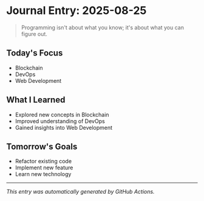 # Journal Entry: 2025-08-25

> Programming isn't about what you know; it's about what you can figure out.

## Today's Focus
- Blockchain
- DevOps
- Web Development

## What I Learned
- Explored new concepts in Blockchain
- Improved understanding of DevOps
- Gained insights into Web Development

## Tomorrow's Goals
- Refactor existing code
- Implement new feature
- Learn new technology

---
*This entry was automatically generated by GitHub Actions.*